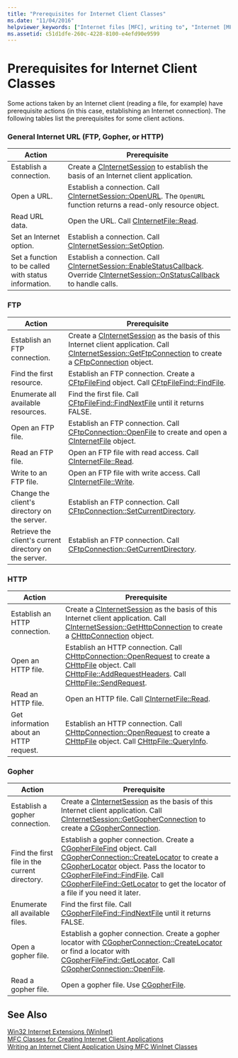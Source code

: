 ```yaml
---
title: "Prerequisites for Internet Client Classes"
ms.date: "11/04/2016"
helpviewer_keywords: ["Internet files [MFC], writing to", "Internet [MFC], connections", "FTP (File Transfer Protocol), MFC classes", "Gopher prerequisites [MFC]", "files [MFC], writing to", "classes [MFC], connections", "HTTP [MFC], prerequisites for Internet clients", "connections [MFC], classes for", "Internet client class prerequisites [MFC]", "files [MFC], reading", "URLs [MFC], Internet client applications", "prerequisites, Internet client classes [MFC]", "Gopher client applications [MFC]"]
ms.assetid: c51d1dfe-260c-4228-8100-e4efd90e9599
---
```

# Prerequisites for Internet Client Classes

Some actions taken by an Internet client (reading a file, for example) have prerequisite actions (in this case, establishing an Internet connection). The following tables list the prerequisites for some client actions.

### General Internet URL (FTP, Gopher, or HTTP)

|Action|Prerequisite|
|------------|------------------|
|Establish a connection.|Create a [CInternetSession](../mfc/reference/cinternetsession-class.md) to establish the basis of an Internet client application.|
|Open a URL.|Establish a connection. Call [CInternetSession::OpenURL](../mfc/reference/cinternetsession-class.md#openurl). The `OpenURL` function returns a read-only resource object.|
|Read URL data.|Open the URL. Call [CInternetFile::Read](../mfc/reference/cinternetfile-class.md#read).|
|Set an Internet option.|Establish a connection. Call [CInternetSession::SetOption](../mfc/reference/cinternetsession-class.md#setoption).|
|Set a function to be called with status information.|Establish a connection. Call [CInternetSession::EnableStatusCallback](../mfc/reference/cinternetsession-class.md#enablestatuscallback). Override [CInternetSession::OnStatusCallback](../mfc/reference/cinternetsession-class.md#onstatuscallback) to handle calls.|

### FTP

|Action|Prerequisite|
|------------|------------------|
|Establish an FTP connection.|Create a [CInternetSession](../mfc/reference/cinternetsession-class.md) as the basis of this Internet client application. Call [CInternetSession::GetFtpConnection](../mfc/reference/cinternetsession-class.md#getftpconnection) to create a [CFtpConnection](../mfc/reference/cftpconnection-class.md) object.|
|Find the first resource.|Establish an FTP connection. Create a [CFtpFileFind](../mfc/reference/cftpfilefind-class.md) object. Call [CFtpFileFind::FindFile](../mfc/reference/cftpfilefind-class.md#findfile).|
|Enumerate all available resources.|Find the first file. Call [CFtpFileFind::FindNextFile](../mfc/reference/cftpfilefind-class.md#findnextfile) until it returns FALSE.|
|Open an FTP file.|Establish an FTP connection. Call [CFtpConnection::OpenFile](../mfc/reference/cftpconnection-class.md#openfile) to create and open a [CInternetFile](../mfc/reference/cinternetfile-class.md) object.|
|Read an FTP file.|Open an FTP file with read access. Call [CInternetFile::Read](../mfc/reference/cinternetfile-class.md#read).|
|Write to an FTP file.|Open an FTP file with write access. Call [CInternetFile::Write](../mfc/reference/cinternetfile-class.md#write).|
|Change the client's directory on the server.|Establish an FTP connection. Call [CFtpConnection::SetCurrentDirectory](../mfc/reference/cftpconnection-class.md#setcurrentdirectory).|
|Retrieve the client's current directory on the server.|Establish an FTP connection. Call [CFtpConnection::GetCurrentDirectory](../mfc/reference/cftpconnection-class.md#getcurrentdirectory).|

### HTTP

|Action|Prerequisite|
|------------|------------------|
|Establish an HTTP connection.|Create a [CInternetSession](../mfc/reference/cinternetsession-class.md) as the basis of this Internet client application. Call [CInternetSession::GetHttpConnection](../mfc/reference/cinternetsession-class.md#gethttpconnection) to create a [CHttpConnection](../mfc/reference/chttpconnection-class.md) object.|
|Open an HTTP file.|Establish an HTTP connection. Call [CHttpConnection::OpenRequest](../mfc/reference/chttpconnection-class.md#openrequest) to create a [CHttpFile](../mfc/reference/chttpfile-class.md) object. Call [CHttpFile::AddRequestHeaders](../mfc/reference/chttpfile-class.md#addrequestheaders). Call [CHttpFile::SendRequest](../mfc/reference/chttpfile-class.md#sendrequest).|
|Read an HTTP file.|Open an HTTP file. Call [CInternetFile::Read](../mfc/reference/cinternetfile-class.md#read).|
|Get information about an HTTP request.|Establish an HTTP connection. Call [CHttpConnection::OpenRequest](../mfc/reference/chttpconnection-class.md#openrequest) to create a [CHttpFile](../mfc/reference/chttpfile-class.md) object. Call [CHttpFile::QueryInfo](../mfc/reference/chttpfile-class.md#queryinfo).|

### Gopher

|Action|Prerequisite|
|------------|------------------|
|Establish a gopher connection.|Create a [CInternetSession](../mfc/reference/cinternetsession-class.md) as the basis of this Internet client application. Call [CInternetSession::GetGopherConnection](../mfc/reference/cinternetsession-class.md#getgopherconnection) to create a [CGopherConnection](../mfc/reference/cgopherconnection-class.md).|
|Find the first file in the current directory.|Establish a gopher connection. Create a [CGopherFileFind](../mfc/reference/cgopherfilefind-class.md) object. Call [CGopherConnection::CreateLocator](../mfc/reference/cgopherconnection-class.md#createlocator) to create a [CGopherLocator](../mfc/reference/cgopherlocator-class.md) object. Pass the locator to [CGopherFileFind::FindFile](../mfc/reference/cgopherfilefind-class.md#findfile). Call [CGopherFileFind::GetLocator](../mfc/reference/cgopherfilefind-class.md#getlocator) to get the locator of a file if you need it later.|
|Enumerate all available files.|Find the first file. Call [CGopherFileFind::FindNextFile](../mfc/reference/cgopherfilefind-class.md#findnextfile) until it returns FALSE.|
|Open a gopher file.|Establish a gopher connection. Create a gopher locator with [CGopherConnection::CreateLocator](../mfc/reference/cgopherconnection-class.md#createlocator) or find a locator with [CGopherFileFind::GetLocator](../mfc/reference/cgopherfilefind-class.md#getlocator). Call [CGopherConnection::OpenFile](../mfc/reference/cgopherconnection-class.md#openfile).|
|Read a gopher file.|Open a gopher file. Use [CGopherFile](../mfc/reference/cgopherfile-class.md).|

## See Also

[Win32 Internet Extensions (WinInet)](../mfc/win32-internet-extensions-wininet.md)<br/>
[MFC Classes for Creating Internet Client Applications](../mfc/mfc-classes-for-creating-internet-client-applications.md)<br/>
[Writing an Internet Client Application Using MFC WinInet Classes](../mfc/writing-an-internet-client-application-using-mfc-wininet-classes.md)
